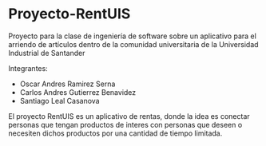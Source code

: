 # Proyecto-RentUIS
Proyecto para la clase de ingeniería de software sobre un aplicativo para el arriendo de artículos dentro de la comunidad universitaria de la Universidad Industrial de Santander 

Integrantes:
* Oscar Andres Ramirez Serna
* Carlos Andres Gutierrez Benavidez
* Santiago Leal Casanova

El proyecto RentUIS es un aplicativo de rentas, donde la idea es conectar personas que tengan productos de interes con personas que deseen o necesiten dichos productos por una cantidad de tiempo limitada.
